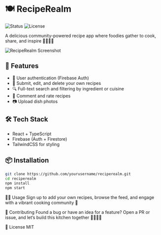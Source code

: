 # 🍽️ RecipeRealm

![Status](https://img.shields.io/badge/status-in%20development-yellow) ![License](https://img.shields.io/badge/license-MIT-blue.svg)

A delicious community-powered recipe app where foodies gather to cook, share, and inspire 👩‍🍳🧑‍🍳

![RecipeRealm Screenshot](https://via.placeholder.com/800x400.png?text=RecipeRealm+Preview)

## 🌟 Features
- 🔐 User authentication (Firebase Auth)
- 📝 Submit, edit, and delete your own recipes
- 🔍 Full-text search and filtering by ingredient or cuisine
- 💬 Comment and rate recipes
- 📷 Upload dish photos

## 🛠️ Tech Stack
- React + TypeScript
- Firebase (Auth + Firestore)
- TailwindCSS for styling

## 📦 Installation
```bash
git clone https://github.com/yourusername/reciperealm.git
cd reciperealm
npm install
npm start
```

🧑‍🍳 Usage
Sign up to add your own recipes, browse the feed, and engage with a vibrant cooking community 🍝

🤝 Contributing
Found a bug or have an idea for a feature? Open a PR or issue, and let’s build this kitchen together 👨‍🍳👩‍🍳

📄 License
MIT

